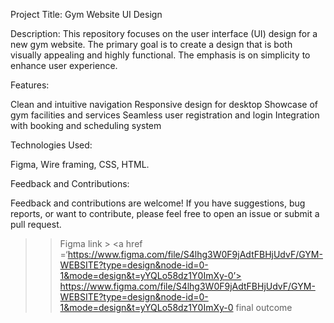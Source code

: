 Project Title: Gym Website UI Design

Description:
This repository focuses on the user interface (UI) design for a new gym website. The primary goal is to create a design that is both visually appealing and highly functional.
The emphasis is on simplicity to enhance user experience.

Features:

Clean and intuitive navigation
Responsive design for desktop
Showcase of gym facilities and services
Seamless user registration and login
Integration with booking and scheduling system

Technologies Used:

Figma, Wire framing, CSS, HTML.

Feedback and Contributions:

Feedback and contributions are welcome! If you have suggestions, bug reports, or want to contribute, please feel free to open an issue or submit a pull request.

>> Figma link > <a href =‘https://www.figma.com/file/S4lhg3W0F9jAdtFBHjUdvF/GYM-WEBSITE?type=design&node-id=0-1&mode=design&t=yYQLo58dz1Y0ImXy-0’> https://www.figma.com/file/S4lhg3W0F9jAdtFBHjUdvF/GYM-WEBSITE?type=design&node-id=0-1&mode=design&t=yYQLo58dz1Y0ImXy-0 </a>
>> final outcome

